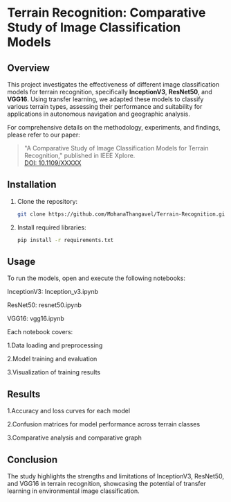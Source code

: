 # Terrain Recognition: Comparative Study of Image Classification Models

## Overview
This project investigates the effectiveness of different image classification models for terrain recognition, specifically **InceptionV3**, **ResNet50**, and **VGG16**. Using transfer learning, we adapted these models to classify various terrain types, assessing their performance and suitability for applications in autonomous navigation and geographic analysis.

For comprehensive details on the methodology, experiments, and findings, please refer to our paper:
> "A Comparative Study of Image Classification Models for Terrain Recognition," published in IEEE Xplore.  
> [DOI: 10.1109/XXXXX](https://ieeexplore.ieee.org/document/10718524)

## Installation
1. Clone the repository:
   ```bash
   git clone https://github.com/MohanaThangavel/Terrain-Recognition.git
2. Install required libraries:
   ```bash
   pip install -r requirements.txt   
## Usage
To run the models, open and execute the following notebooks:

InceptionV3: Inception_v3.ipynb

ResNet50: resnet50.ipynb

VGG16: vgg16.ipynb


Each notebook covers:

1.Data loading and preprocessing

2.Model training and evaluation

3.Visualization of training results
## Results
1.Accuracy and loss curves for each model

2.Confusion matrices for model performance across terrain classes

3.Comparative analysis and comparative graph
## Conclusion
The study highlights the strengths and limitations of InceptionV3, ResNet50, and VGG16 in terrain recognition, showcasing the potential of transfer learning in environmental image classification.
